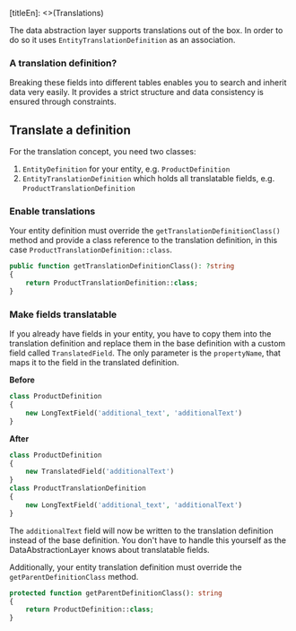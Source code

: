 [titleEn]: <>(Translations)

The data abstraction layer supports translations out of the box. In order to do so it uses `EntityTranslationDefinition` as an association.

### A translation definition?

Breaking these fields into different tables enables you to search and inherit data very easily. It provides a strict structure and data consistency is ensured through constraints.

## Translate a definition

For the translation concept, you need two classes:

1. `EntityDefinition` for your entity, e.g. `ProductDefinition`
2. `EntityTranslationDefinition` which holds all translatable fields, e.g.
`ProductTranslationDefinition`

### Enable translations

Your entity definition must override the `getTranslationDefinitionClass()` method and provide a class reference to the translation definition, in this case `ProductTranslationDefinition::class`.

```php
public function getTranslationDefinitionClass(): ?string
{
    return ProductTranslationDefinition::class;
}
```

### Make fields translatable

If you already have fields in your entity, you have to copy them into the translation definition and replace them in the base definition with a custom field called `TranslatedField`. The only parameter is the `propertyName`, that maps it to the field in the translated definition.

**Before**

```php
class ProductDefinition
{
    new LongTextField('additional_text', 'additionalText')
}
```

**After**

```php
class ProductDefinition
{
    new TranslatedField('additionalText')
}
class ProductTranslationDefinition
{
    new LongTextField('additional_text', 'additionalText')
}
```

The `additionalText` field will now be written to the translation definition instead of the base definition. You don't have to handle this yourself as the DataAbstractionLayer knows about translatable fields.

Additionally, your entity translation definition must override the `getParentDefinitionClass` method.

```php
protected function getParentDefinitionClass(): string
{
    return ProductDefinition::class;
}
```


